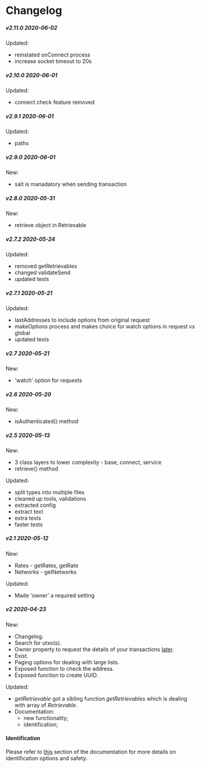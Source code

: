 # Changelog

##### v2.11.0 2020-06-02

  Updated:

  - reinstated onConnect process
  - increase socket timeout to 20s

##### v2.10.0 2020-06-01

  Updated:

  - connect check feature removed

##### v2.9.1 2020-06-01

  Updated:

  - paths

##### v2.9.0 2020-06-01

  New:

  - salt is manadatory when sending transaction

##### v2.8.0 2020-05-31

  New:

  - retrieve object in Retrievable

##### v2.7.2 2020-05-24

  Updated:

  - removed getRetrievables
  - changed validateSend
  - updated tests

##### v2.7.1 2020-05-21

  Updated:

  - lastAddresses to include options from original request
  - makeOptions process and makes choice for watch options in request vs global
  - updated tests

##### v2.7 2020-05-21

  New:

  - 'watch' option for requests

##### v2.6 2020-05-20

  New:

  - isAuthenticated() method

##### v2.5 2020-05-13

  New:

  - 3 class layers to lower complexity - base, connect, service
  - retrieve() method

  Updated:

  - split types into multiple files
  - cleaned up tools, validations
  - extracted config
  - extract text
  - extra tests
  - faster tests

##### v2.1 2020-05-12

  New:

  - Rates - getRates, getRate
  - Networks - getNetworks

  Updated:

  - Made 'owner' a required setting

##### v2 2020-04-23

  New:

  - Changelog.
  - Search for utxo(s).
  - Owner property to request the details of your transactions [later](#identification).
  - Exist.
  - Paging options for dealing with large lists.
  - Exposed function to check the address.
  - Exposed function to create UUID.

  Updated:

  - _getRetrievable_ got a sibling function _getRetrievables_ which is dealing with array of _Retrievable_.
  - Documentation:
    - new functionality;
    - identification;


#### Identification

Please refer to [this]() section of the documentation for more details on identification options and safety.
